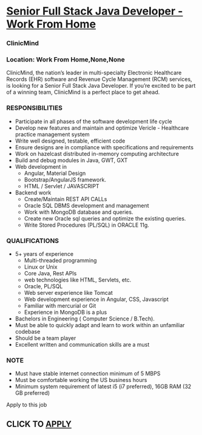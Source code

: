 # [Senior Full Stack Java Developer - Work From Home](https://www.remotewlb.com/apply/senior-full-stack-java-developer-work-from-home)  
### ClinicMind  
####  

###

### Location: Work From Home,None,None

ClinicMind, the nation’s leader in multi-specialty Electronic Healthcare Records (EHR) software and Revenue Cycle Management (RCM) services, is looking for a Senior Full Stack Java Developer. If you’re excited to be part of a winning team, ClinicMind is a perfect place to get ahead.

### RESPONSIBILITIES

  * Participate in all phases of the software development life cycle
  * Develop new features and maintain and optimize Vericle - Healthcare practice management system
  * Write well designed, testable, efficient code
  * Ensure designs are in compliance with specifications and requirements
  * Work on hazelcast distributed in-memory computing architecture
  * Build and debug modules in Java, GWT, GXT
  * Web development in 
    * Angular, Material Design
    * Bootstrap/AngularJS framework.
    * HTML / Servlet / JAVASCRIPT 
  * Backend work
    * Create/Maintain REST API CALLs
    * Oracle SQL DBMS development and management
    * Work with MongoDB database and queries.
    * Create new Oracle sql queries and optimize the existing queries.
    * Write Stored Procedures (PL/SQL) in ORACLE 11g.

### QUALIFICATIONS

  * 5+ years of experience
    * Multi-threaded programming
    * Linux or Unix 
    * Core Java, Rest APIs
    * web technologies like HTML, Servlets, etc.
    * Oracle, PL/SQL
    * Web server experience like Tomcat 
    * Web development experience in Angular, CSS, Javascript
    * Familiar with mercurial or Git
    * Experience in MongoDB is a plus
  * Bachelors in Engineering ( Computer Science / B.Tech).
  * Must be able to quickly adapt and learn to work within an unfamiliar codebase
  * Should be a team player
  * Excellent written and communication skills are a must

### NOTE

  * Must have stable internet connection minimum of 5 MBPS
  * Must be comfortable working the US business hours
  * Minimum system requirement of latest i5 (i7 preferred), 16GB RAM (32 GB preferred)

Apply to this job  
## CLICK TO [APPLY](https://www.remotewlb.com/apply/senior-full-stack-java-developer-work-from-home)


